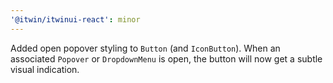 ```yaml
---
'@itwin/itwinui-react': minor
---
```


Added open popover styling to `Button` (and `IconButton`). When an associated `Popover` or `DropdownMenu` is open, the button will now get a subtle visual indication.
